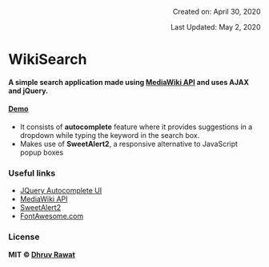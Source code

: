 <p align="right">Created on: April 30, 2020</p>
<p align="right">Last Updated: May 2, 2020</p>

# WikiSearch

#### A simple search application made using [MediaWiki API](https://www.mediawiki.org/wiki/API:Opensearch) and uses **AJAX** and **jQuery**.

#### [Demo](https://thedhruvrawat.github.io/WikiSearch/)

- It consists of **autocomplete** feature where it provides suggestions in a dropdown while typing the keyword in the search box.
- Makes use of **SweetAlert2**, a responsive alternative to JavaScript popup boxes


### Useful links

- [JQuery Autocomplete UI](http://jqueryui.com/autocomplete/)
- [MediaWiki API](https://www.mediawiki.org/wiki/API:Opensearch)
- [SweetAlert2](https://sweetalert2.github.io/)
- [FontAwesome.com](https://fontawesome.com/)

### License

**MIT &copy; [Dhruv Rawat](https://github.com/thedhruvrawat/WikiSearch/blob/master/LICENSE)**
